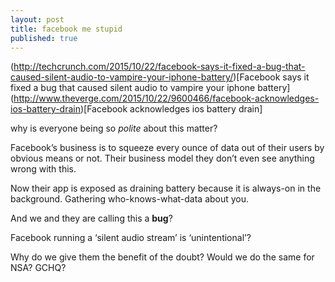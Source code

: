 ```yaml
---
layout: post
title: facebook me stupid
published: true
---
```



(http://techcrunch.com/2015/10/22/facebook-says-it-fixed-a-bug-that-caused-silent-audio-to-vampire-your-iphone-battery/)[Facebook says it fixed a bug that caused silent audio to vampire your iphone battery]
(http://www.theverge.com/2015/10/22/9600466/facebook-acknowledges-ios-battery-drain)[Facebook acknowledges ios battery drain]

why is everyone being so _polite_ about this matter?

Facebook’s business is to squeeze every ounce of data out of their users by obvious means or not. Their business model they don’t even see anything wrong with this.

Now their app is exposed as draining battery because it is always-on in the background. Gathering who-knows-what-data about you.

And we and they are calling this a __bug__?

Facebook running a ‘silent audio stream’ is ‘unintentional’?

Why do we give them the benefit of the doubt? Would we do the same for NSA? GCHQ? 

